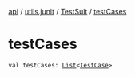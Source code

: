 [api](../../index.md) / [utils.junit](../index.md) / [TestSuit](index.md) / [testCases](./test-cases.md)

# testCases

`val testCases: `[`List`](https://kotlinlang.org/api/latest/jvm/stdlib/kotlin.collections/-list/index.html)`<`[`TestCase`](../-test-case/index.md)`>`